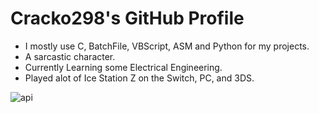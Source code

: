 # Cracko298's GitHub Profile
- I mostly use C, BatchFile, VBScript, ASM and Python for my projects.
- A sarcastic character.
- Currently Learning some Electrical Engineering.
- Played alot of Ice Station Z on the Switch, PC, and 3DS.

![api](https://github-readme-stats.vercel.app/api?username=Cracko298&show_icons=true&theme=tokyonight)

